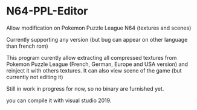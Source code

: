 # N64-PPL-Editor

Allow modification on Pokemon Puzzle League N64 (textures and scenes)

Currently supporting any version (but bug can appear on other language than french rom)

This program curently allow extracting all compressed textures from Pokemon Puzzle League (French, German, Europe and USA version)
and reinject it with others textures. It can also view scene of the game (but currently not editing it)

Still in work in progress for now, so no binary are furnished yet. 

you can compile it with visual studio 2019.
